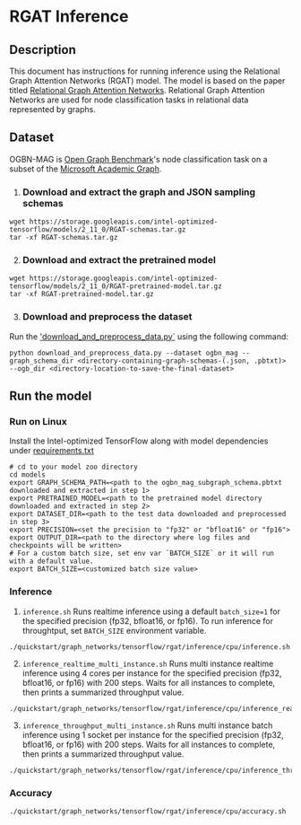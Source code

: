 <!--- 0. Title -->
# RGAT Inference

<!-- 10. Description -->

## Description
This document has instructions for running inference using the Relational Graph Attention Networks (RGAT) model. The model is based on the paper titled [Relational Graph Attention Networks](https://arxiv.org/abs/1904.05811). Relational Graph Attention Networks are used for node classification tasks in relational data represented by graphs.

## Dataset

OGBN-MAG is [Open Graph Benchmark](https://ogb.stanford.edu/)'s node classification task on a subset of the [Microsoft Academic Graph](https://www.microsoft.com/en-us/research/publication/microsoft-academic-graph-when-experts-are-not-enough/).

1. ### Download and extract the graph and JSON sampling schemas
```
wget https://storage.googleapis.com/intel-optimized-tensorflow/models/2_11_0/RGAT-schemas.tar.gz
tar -xf RGAT-schemas.tar.gz
```

2. ### Download and extract the pretrained model
```
wget https://storage.googleapis.com/intel-optimized-tensorflow/models/2_11_0/RGAT-pretrained-model.tar.gz
tar -xf RGAT-pretrained-model.tar.gz
```

3. ### Download and preprocess the dataset

Run the ['download_and_preprocess_data.py`](../../../../../models/graph_networks/tensorflow/rgat/download_and_preprocess_data.py) using the following command:

```
python download_and_preprocess_data.py --dataset ogbn_mag --graph_schema_dir <directory-containing-graph-schemas-(.json, .pbtxt)> --ogb_dir <directory-location-to-save-the-final-dataset>
```

## Run the model

### Run on Linux

Install the Intel-optimized TensorFlow along with model dependencies under [requirements.txt](../../../../../models/graph_networks/tensorflow/rgat/inference/requirements.txt)

```
# cd to your model zoo directory
cd models
export GRAPH_SCHEMA_PATH=<path to the ogbn_mag_subgraph_schema.pbtxt downloaded and extracted in step 1>
export PRETRAINED_MODEL=<path to the pretrained model directory downloaded and extracted in step 2>
export DATASET_DIR=<path to the test data downloaded and preprocessed in step 3>
export PRECISION=<set the precision to "fp32" or "bfloat16" or "fp16">
export OUTPUT_DIR=<path to the directory where log files and checkpoints will be written>
# For a custom batch size, set env var `BATCH_SIZE` or it will run with a default value.
export BATCH_SIZE=<customized batch size value>
```

### Inference
1. `inference.sh`
Runs realtime inference using a default `batch_size=1` for the specified precision (fp32, bfloat16, or fp16). To run inference for throughtput, set `BATCH_SIZE` environment variable.
```
./quickstart/graph_networks/tensorflow/rgat/inference/cpu/inference.sh
```

2. `inference_realtime_multi_instance.sh`
Runs multi instance realtime inference using 4 cores per instance for the specified precision (fp32, bfloat16, or fp16) with 200 steps. Waits for all instances to complete, then prints a summarized throughput value.
```
./quickstart/graph_networks/tensorflow/rgat/inference/cpu/inference_realtime_multi_instance.sh
```

3. `inference_throughput_multi_instance.sh`
Runs multi instance batch inference using 1 socket per instance for the specified precision (fp32, bfloat16, or fp16) with 200 steps. Waits for all instances to complete, then prints a summarized throughput value.
```
./quickstart/graph_networks/tensorflow/rgat/inference/cpu/inference_throughput_multi_instance.sh
```

### Accuracy
```
./quickstart/graph_networks/tensorflow/rgat/inference/cpu/accuracy.sh
```
